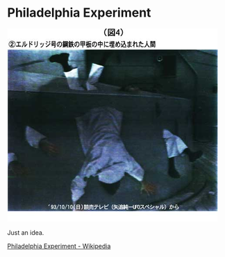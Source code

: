 # Philadelphia Experiment

![](assets/thumb.jpg)

Just an idea.

[Philadelphia Experiment - Wikipedia](https://en.wikipedia.org/wiki/Philadelphia_Experiment)